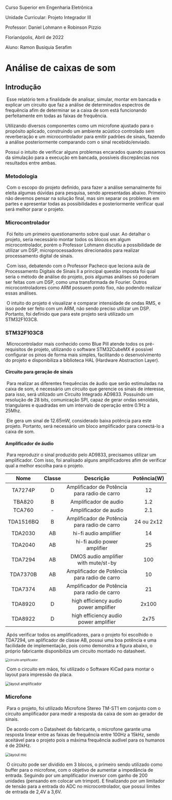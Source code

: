 Curso Superior em Engenharia Eletrônica

Unidade Curricular: Projeto Integrador III

Professor: Daniel Lohmann e Robinson Pizzio

Florianópolis, Abril de 2022 

Aluno: Ramon Busiquia Serafim



# Análise de caixas de som



## Introdução

​		Esse relatório tem a finalidade de analisar, simular, montar em bancada e explicar um circuito que faz a análise de determinados espectros de frequência afim de determinar se a caixa de som está funcionando perfeitamente em todas as faixas de frequência.

Utilizando diversos componentes como um microfone ajustado para o propósito aplicado, construindo um ambiente acústico controlado sem reverberação e um microcontrolador para emitir padrões de sinais, fazendo a análise posteriormente comparando com o sinal recebido/enviado.

Possui o intuito de verificar alguns problemas encarados quando passamos da simulação para a execução em bancada, possíveis discrepâncias nos resultados entre ambas.



### Metodologia

​		Com o escopo do projeto definido, para fazer a análise semanalmente foi eleita algumas dúvidas para pesquisa, sendo apresentadas abaixo. Primeiro não devemos pensar na solução final, mas sim separar os problemas em partes e apresentar todas as possibilidades e posteriormente verificar qual será melhor parar o projeto.



### Microcontrolador

​		Foi feito um primeiro questionamento sobre qual usar. Ao detalhar o projeto, seria necessário montar todos os blocos em algum microcontrolador, porém o Professor Lohmann discutiu a possibilidade de utilizar um DSP, microprocessadores direcionados para realizar processamento digital de sinais. 

​		Com isso, debatendo com o Professor Pacheco que leciona aula de Processamento Digitais de Sinais II a principal questão imposta foi qual seria o método de análise do projeto, pois algumas análises só poderiam ser feitas com um DSP, como uma transformada de Fourier. Outros microcontroladores como ARM possuem ponto fixo, não podendo realizar essas análises.

​		O intuito do projeto é visualizar e comparar intensidade de ondas RMS, e isso pode ser feito com um ARM, não sendo preciso utilizar um DSP. Portanto, foi definido que para este projeto será utilizado um STM32F103C8.



### STM32F103C8 

​		Microcontrolador mais conhecido como Blue Pill atende todos os pré-requisitos de projeto, utilizando o software STM32CubeMX é possível configurar os pinos de forma mais simples, facilitando o desenvolvimento do projeto e disponibiliza a biblioteca HAL (Hardware Abstraction Layer).


#### Circuito para geração de sinais

​		Para realizar as diferentes frequências de áudio que serão estimuladas na caixa de som, é necessário um circuito que gerencie os sinais de interesse, para isso, será utilizado um Circuito Integrado AD9833. Possuindo um resolução de 28 bits,  comunicação SPI, capaz de gerar ondas senoidais, triangulares e quadradas em um intervalo de operação entre 0.1Hz a 25Mhz.

​		Ele gera um sinal de 12.65mW, considerado baixa potência para este projeto. Portanto, será necessário um bloco amplificador para conectá-lo a caixa de som.

#### Amplificador de áudio

​		Para reproduzir o sinal produzido pelo AD9833, precisamos utilizar um amplificador. Com isso, foi analisado alguns amplificadores afim de verificar qual a melhor escolha para o projeto.

|   Nome    | Classe |                  Descrição                   | Potência(W) |
| :-------: | :----: | :------------------------------------------: | :---------: |
|  TA7274P  |   D    | Amplificador de Potência para radio de carro |     12      |
|  TBA820   |   B    |            Amplificador de audio             |     1.2     |
|  TCA760   |   -    |            Amplificador de audio             |     2.1     |
| TDA1516BQ |   B    | Amplificador de Potência para radio de carro | 24 ou 2x12  |
|  TDA2030  |   AB   |            hi-fi audio amplifier             |     14      |
|  TDA2040  |   AB   |         hi-fi audio power amplifier          |     25      |
|  TDA7294  |   AB   |     DMOS audio amplifier with mute/st-by     |     100     |
| TDA7370B  |   AB   | Amplificador de Potência para radio de carro |     10      |
|  TDA7374  |   AB   | Amplificador de Potência para radio de carro |     21      |
|  TDA8920  |   D    |    high efficiency audio power amplifier     |    2x100    |
|  TDA8922  |   D    |    high efficiency audio power amplifier     |    2x75     |

​		Após verificar todos os amplificadores, para o projeto foi escolhido o TDA7294, um aplificador de classe AB, possui uma boa potência e uma facilidade de implementação, pois como demonstra a figura abaixo, o próprio fabricante disponibiliza um circuito montado no datasheet.

<img src="C:\Users\ramon\Desktop\PI3\circuito amplificador.JPG" alt="circuito amplificador" style="zoom: 67%;" />

​		Com o circuito em mãos, foi utilizado o Software KiCad para montar o layout para impressão da placa.

<img src="C:\Users\ramon\Desktop\PI3\layout amplificador.JPG" alt="layout amplificador" style="zoom:80%;" />



### Microfone

​		Para o projeto, foi utilizado Microfone Stereo TM-ST1 em conjunto com o circuito amplificador para medir a resposta da caixa de som ao gerador de sinais.

​		De acordo com o Datasheet do fabricante, o microfone garante uma resposta linear entre as faixas de frequência entre 100Hz a 15kHz, sendo aceitável para o projeto pois a máxima frequência audível para os humanos é de 20kHz. 

<img src="C:\Users\ramon\Desktop\PI3\layout mic.JPG" alt="layout mic" style="zoom:80%;" />

​		O circuito pode ser dividido em 3 blocos, o primeiro sendo utilizado como buffer para o microfone, com o objetivo de aumentar a impedância de entrada. Seguindo por um amplificador inversor com ganho de 200 unidades (pensando em colocar um trimpot). E finalizando por um limitador de tensão para a entrada do ADC no microcontrolador, que possui limites de entrada de 2,4V a 3,6V.
